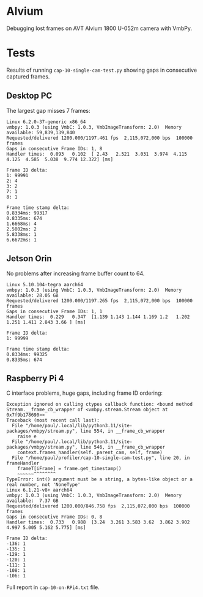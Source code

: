 # Alvium
Debugging lost frames on AVT Alvium 1800 U-052m camera with VmbPy.

# Tests
Results of running `cap-10-single-cam-test.py` showing gaps in consecutive captured frames.

## Desktop PC 
The largest gap misses 7 frames:
```
Linux 6.2.0-37-generic x86_64
vmbpy: 1.0.3 (using VmbC: 1.0.3, VmbImageTransform: 2.0)  Memory available: 59,839,139,840
Requested/delivered 1200.000/1197.461 fps  2,115,072,000 bps  100000 frames
Gaps in consecutive Frame IDs: 1, 8
Handler times:  0.093   0.102  [ 2.43   2.521  3.031  3.974  4.115  4.125  4.585  5.038  9.774 12.322] [ms]

Frame ID delta:
1: 99991
2: 4
3: 2
7: 1
8: 1

Frame time stamp delta:
0.8334ms: 99317
0.8335ms: 674
1.6668ms: 4
2.5002ms: 2
5.8338ms: 1
6.6672ms: 1
```

## Jetson Orin
No problems after increasing frame buffer count to 64.
```
Linux 5.10.104-tegra aarch64
vmbpy: 1.0.3 (using VmbC: 1.0.3, VmbImageTransform: 2.0)  Memory available: 28.05 GB
Requested/delivered 1200.000/1197.265 fps  2,115,072,000 bps  100000 frames
Gaps in consecutive Frame IDs: 1, 1
Handler times:  0.229   0.347  [1.139 1.143 1.144 1.169 1.2   1.202 1.251 1.411 2.843 3.66 ] [ms]

Frame ID delta:
1: 99999

Frame time stamp delta:
0.8334ms: 99325
0.8335ms: 674
```

## Raspberry Pi 4
C interface problems, huge gaps, including frame ID ordering:
```
Exception ignored on calling ctypes callback function: <bound method Stream.__frame_cb_wrapper of <vmbpy.stream.Stream object at 0x7f9b178690>>
Traceback (most recent call last):
  File "/home/paul/.local/lib/python3.11/site-packages/vmbpy/stream.py", line 554, in __frame_cb_wrapper
    raise e
  File "/home/paul/.local/lib/python3.11/site-packages/vmbpy/stream.py", line 546, in __frame_cb_wrapper
    context.frames_handler(self._parent_cam, self, frame)
  File "/home/paul/profiler/cap-10-single-cam-test.py", line 20, in frameHandler
    frameT[iFrame] = frame.get_timestamp()
    ~~~~~~^^^^^^^^
TypeError: int() argument must be a string, a bytes-like object or a real number, not 'NoneType'
Linux 6.1.21-v8+ aarch64
vmbpy: 1.0.3 (using VmbC: 1.0.3, VmbImageTransform: 2.0)  Memory available:  7.37 GB
Requested/delivered 1200.000/846.758 fps  2,115,072,000 bps  100000 frames
Gaps in consecutive Frame IDs: 0, 8
Handler times:  0.733   0.988  [3.24  3.261 3.583 3.62  3.862 3.902 4.997 5.005 5.162 5.775] [ms]

Frame ID delta:
-136: 1
-135: 1
-129: 1
-120: 1
-111: 1
-108: 1
-106: 1
```
Full report in `cap-10-on-RPi4.txt` file.
